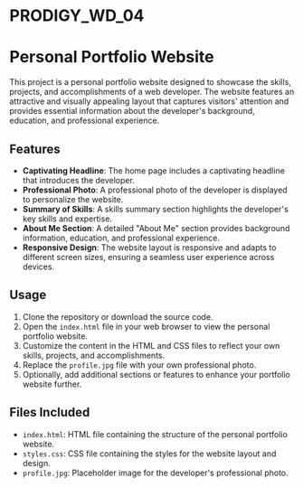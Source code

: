 # PRODIGY_WD_04
# Personal Portfolio Website

This project is a personal portfolio website designed to showcase the skills, projects, and accomplishments of a web developer. The website features an attractive and visually appealing layout that captures visitors' attention and provides essential information about the developer's background, education, and professional experience.

## Features

- **Captivating Headline**: The home page includes a captivating headline that introduces the developer.
- **Professional Photo**: A professional photo of the developer is displayed to personalize the website.
- **Summary of Skills**: A skills summary section highlights the developer's key skills and expertise.
- **About Me Section**: A detailed "About Me" section provides background information, education, and professional experience.
- **Responsive Design**: The website layout is responsive and adapts to different screen sizes, ensuring a seamless user experience across devices.

## Usage

1. Clone the repository or download the source code.
2. Open the `index.html` file in your web browser to view the personal portfolio website.
3. Customize the content in the HTML and CSS files to reflect your own skills, projects, and accomplishments.
4. Replace the `profile.jpg` file with your own professional photo.
5. Optionally, add additional sections or features to enhance your portfolio website further.

## Files Included

- `index.html`: HTML file containing the structure of the personal portfolio website.
- `styles.css`: CSS file containing the styles for the website layout and design.
- `profile.jpg`: Placeholder image for the developer's professional photo.
